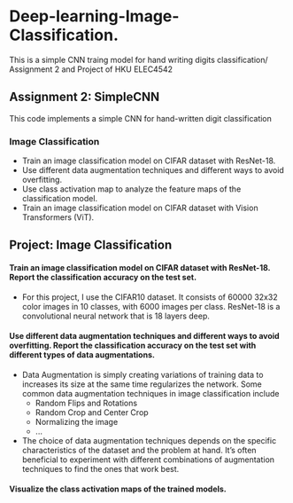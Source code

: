 # Deep-learning-Image-Classification.
This is a simple CNN traing model for hand writing digits classification/ Assignment 2 and Project of HKU ELEC4542
## Assignment 2: SimpleCNN
This code implements a simple CNN for hand-written digit classification
### Image Classification
- Train an image classification model on CIFAR dataset with ResNet-18.
-  Use different data augmentation techniques and different ways to avoid overfitting.
- Use class activation map to analyze the feature maps of the classification model.
- Train an image classification model on CIFAR dataset with Vision Transformers (ViT).
## Project: Image Classification
#### Train an image classification model on CIFAR dataset with ResNet-18. Report the classification accuracy on the test set.
- For this project, I use the CIFAR10 dataset. It consists of 60000 32x32 color images in 10 classes, with 6000 images per class. ResNet-18 is a convolutional neural network that is 18 layers deep.
#### Use different data augmentation techniques and different ways to avoid overfitting. Report the classification accuracy on the test set with different types of data augmentations.
- Data Augmentation is simply creating variations of training data to increases its size at the same time regularizes the network. Some common data augmentation techniques in image classification include
    - Random Flips and Rotations
    - Random Crop and Center Crop
    - Normalizing the image
    - ...
- The choice of data augmentation techniques depends on the specific characteristics of the dataset and the problem at hand. It’s often beneficial to experiment with different combinations of augmentation techniques to find the ones that work best.
#### Visualize the class activation maps of the trained models.
